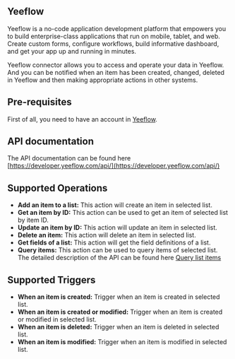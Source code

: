 

## Yeeflow 
Yeeflow is a no-code application development platform that empowers you to build enterprise-class applications that run on mobile, tablet, and web. Create custom forms, configure workflows, build informative dashboard, and get your app up and running in minutes.

Yeeflow connector allows you to access and operate your data in Yeeflow.  And you can be notified when an item has been created, changed, deleted in Yeeflow and then making appropriate actions in other systems.


## Pre-requisites
First of all, you need to have an account in [Yeeflow](https://www.yeeflow.com/).


## API documentation
The API documentation can be found here [https://developer.yeeflow.com/api/](https://developer.yeeflow.com/api/)


## Supported Operations

 - **Add an item to a list:** This action will create an item in selected list.
 - **Get an item by ID:** This action can be used to get an item of selected list by item ID.
 - **Update an item by ID:** This action will update an item in selected list.
 - **Delete an item:** This action will delete an item in selected list.
 - **Get fields of a list:** This action will get the field definitions of a list.
 - **Query items:** This action can be used to query items of selected list.  The detailed description of the API can be found here [Query list items](https://developer.yeeflow.com/api/#tag/Lists/paths/~1lists~1{appID}~1{listID}~1items~1query/post)

 ## Supported Triggers
 - **When an item is created:** Trigger when an item is created in selected list.
 - **When an item is created or modified:** Trigger when an item is created or modified in selected list.
 - **When an item is deleted:** Trigger when an item is deleted in selected list.
 - **When an item is modified:** Trigger when an item is modified in selected list.